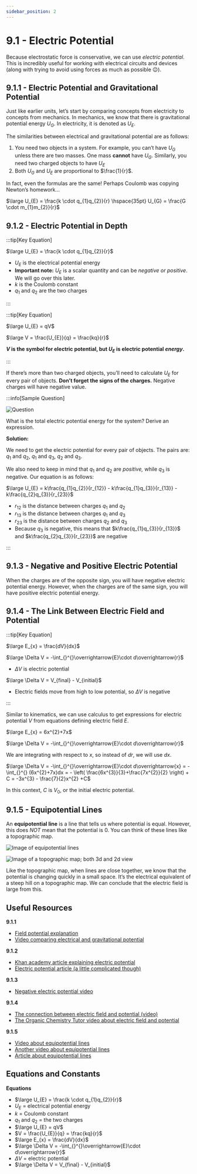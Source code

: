 ```yaml
---
sidebar_position: 2
---
```


# 9.1 - Electric Potential

Because electrostatic force is conservative, we can use *electric potential*. This is incredibly useful for working with electrical circuits and devices (along with trying to avoid using forces as much as possible 😉).

## 9.1.1 - Electric Potential and Gravitational Potential

Just like earlier units, let’s start by comparing concepts from electricity to concepts from mechanics. In mechanics, we know that there is gravitational potential energy $U_{G}$. In electricity, it is denoted as $U_{E}$.

The similarities between electrical and gravitational potential are as follows:

1. You need two objects in a system. For example, you can’t have $U_{G}$ unless there are two masses. One mass **cannot** have $U_{G}$. Similarly, you need two charged objects to have $U_{E}$
2. Both $U_{G}$ and $U_{E}$ are proportional to $\frac{1}{r}$.

In fact, even the formulas are the same! Perhaps Coulomb was copying Newton’s homework…

$\large U_{E} = \frac{k \cdot q_{1}q_{2}}{r} \hspace{35pt} U_{G} = \frac{G \cdot m_{1}m_{2}}{r}$

## 9.1.2 - Electric Potential in Depth

:::tip[Key Equation]

$\large U_{E} = \frac{k \cdot q_{1}q_{2}}{r}$

* $U_{E}$ is the electrical potential energy
* **Important note:** $U_{E}$ is a scalar quantity and can be *negative or positive*.  We will go over this later.
* $k$ is the Coulomb constant
* $q_{1}$ and $q_{2}$ are the two charges

:::

:::tip[Key Equation]

$\large U_{E} = qV$

$\large V = \frac{U_{E}}{q} = \frac{kq}{r}$

**${V}$ is the symbol for electric potential, but $U_{E}$ is electric potential *energy*.**

:::

If there’s more than two charged objects, you’ll need to calculate $U_{E}$ for every pair of objects. **Don’t forget the signs of the charges.** Negative charges will have negative value.

:::info[Sample Question]

![Question](./9.1-Images/Charges-Problem-Three-Charges..svg)

What is the total electric potential energy for the system? Derive an expression.

**Solution:**

We need to get the electric potential for every pair of objects. The pairs are: $q_{1}$ and $q_{2}$, $q_{1}$ and $q_{3}$, $q_{2}$ and $q_{3}$.

We also need to keep in mind that $q_{1}$ and $q_{2}$ are *positive,* while $q_{3}$ is negative. Our equation is as follows:

$\large U_{E} = k\frac{q_{1}q_{2}}{r_{12}} - k\frac{q_{1}q_{3}}{r_{13}} - k\frac{q_{2}q_{3}}{r_{23}}$

* $r_{12}$ is the distance between charges $q_{1}$ and $q_{2}$
* $r_{13}$ is the distance between charges $q_{1}$ and $q_{3}$
* $r_{23}$ is the distance between charges $q_{2}$ and $q_{3}$
* Because $q_{3}$ is negative, this means that $k\frac{q_{1}q_{3}}{r_{13}}$ and $k\frac{q_{2}q_{3}}{r_{23}}$ are negative

:::

## 9.1.3 - Negative and Positive Electric Potential

When the charges are of the opposite sign, you will have negative electric potential energy. However, when the charges are of the same sign, you will have positive electric potential energy.

## 9.1.4 - The Link Between Electric Field and Potential

:::tip[Key Equation]

$\large E_{x} = \frac{dV}{dx}$

$\large \Delta V = -\int_{}^{}\overrightarrow{E}\cdot d\overrightarrow{r}$

* $\Delta V$ is electric potential

$\large \Delta V = V_{final} - V_{initial}$

* Electric fields move from high to low potential, so $\Delta V$ is negative

:::

Similar to kinematics, we can use calculus to get expressions for electric potential $V$ from equations defining electric field $E$.

$\large E_{x} = 6x^{2}+7x$

$\large \Delta V = -\int_{}^{}\overrightarrow{E}\cdot d\overrightarrow{r}$

We are integrating with respect to $x$, so instead of $dr$, we will use $dx$.

$\large \Delta V = -\int_{}^{}\overrightarrow{E}\cdot d\overrightarrow{x} = -\int_{}^{} (6x^{2}+7x)dx = - \left( \frac{6x^{3}}{3}+\frac{7x^{2}}{2} \right) + C = -3x^{3} - \frac{7}{2}x^{2} +C$

In this context, $C$ is $V_{0}$, or the initial electric potential.

## 9.1.5 - Equipotential Lines

An **equipotential line** is a line that tells us where potential is equal. However, this does *NOT* mean that the potential is 0. You can think of these lines like a topographic map.

![Image of equipotential lines](./9.1-Images/equipotential.png)

![Image of a topographic map; both 3d and 2d view](./9.1-Images/topographic.png)

Like the topographic map, when lines are close together, we know that the potential is changing quickly in a small space. It’s the electrical equivalent of a steep hill on a topographic map. We can conclude that the electric field is large from this.

## Useful Resources

**9.1.1**

* [Field potential explanation](https://isaacscience.org/concepts/cp_potential)
* [Video comparing electrical and gravitational potential](https://www.youtube.com/watch?v=h2cn3AiiBO4)

**9.1.2**

* [Khan academy article explaining electric potential](www.khanacademy.org/test-prep/mcat/physical-processes/electrostatics-1/a/electric-potential)
* [Electric potential article (a little complicated though)](https://phys.libretexts.org/Bookshelves/University_Physics/University_Physics_(OpenStax)/University_Physics_II_-_Thermodynamics_Electricity_and_Magnetism_(OpenStax)/07%3A_Electric_Potential/7.02%3A_Electric_Potential_Energy)

**9.1.3**

* [Negative electric potential video](https://www.youtube.com/watch?v=Dcn62trW8X8&t=121)

**9.1.4**

* [The connection between electric field and potential (video)](https://www.youtube.com/watch?v=RNofANV680Q&t=210)
* [The Organic Chemistry Tutor video about electric field and potential](https://www.youtube.com/watch?v=LzKMQByFSLc&t=869)

**9.1.5**

* [Video about equipotential lines](https://www.youtube.com/watch?v=1XI4D4SgHTw&t=6)
* [Another video about equipotential lines](https://www.youtube.com/watch?v=G9CpMXuWw6g&t=748)
* [Article about equipotential lines](http://hyperphysics.phy-astr.gsu.edu/hbase/electric/equipot.html)

## Equations and Constants

**Equations**

* $\large U_{E} = \frac{k \cdot q_{1}q_{2}}{r}$
* $U_{E}$ = electrical potential energy
* $k$ = Coulomb constant
* $q_{1}$ and $q_{2}$ = the two charges
* $\large U_{E} = qV$
* $V = \frac{U_{E}}{q} = \frac{kq}{r}$
* $\large E_{x} = \frac{dV}{dx}$
* $\large \Delta V = -\int_{}^{}\overrightarrow{E}\cdot d\overrightarrow{r}$
* $\Delta V$ = electric potential
* $\large \Delta V = V_{final} - V_{initial}$
